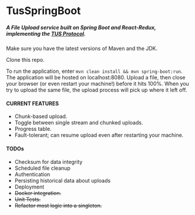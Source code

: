 # TusSpringBoot
##### A File Upload service built on Spring Boot and React-Redux, implementing the [TUS Protocol](http://tus.io/).

Make sure you have the latest versions of Maven and the JDK.

Clone this repo.

To run the application, enter `mvn clean install && mvn spring-boot:run`. The application will be hosted on localhost:8080. Upload a file, then close your browser (or even restart your machine!) before it hits 100%. When you try to upload the same file, the upload process will pick up where it left off.

#### CURRENT FEATURES

- Chunk-based upload.
- Toggle between single stream and chunked uploads.
- Progress table.
- Fault-tolerant; can resume upload even after restarting your machine.

#### TODOs

- Checksum for data integrity
- Scheduled file cleanup
- Authentication
- Persisting historical data about uploads
- Deployment
- ~~Docker integration.~~
- ~~Unit Tests.~~
- ~~Refactor most logic into a singleton.~~
